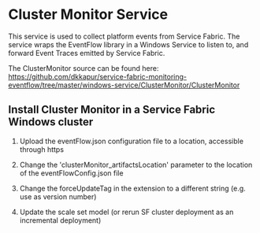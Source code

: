 # Cluster Monitor Service

This service is used to collect platform events from Service Fabric. The service wraps the EventFlow library in a Windows Service to listen to, and forward Event Traces emitted by Service Fabric.

The ClusterMonitor source can be found here: https://github.com/dkkapur/service-fabric-monitoring-eventflow/tree/master/windows-service/ClusterMonitor/ClusterMonitor

## Install Cluster Monitor in a Service Fabric Windows cluster

1. Upload the eventFlow.json configuration file to a location, accessible through https

1. Change the 'clusterMonitor_artifactsLocation' parameter to the location of the eventFlowConfig.json file

1. Change the forceUpdateTag in the extension to a different string (e.g. use as version number)

1. Update the scale set model (or rerun SF cluster deployment as an incremental deployment)